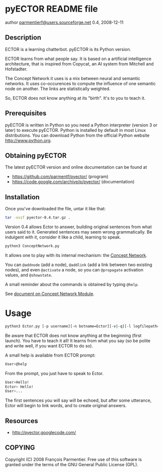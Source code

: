 # pyECTOR README file

author parmentierf@users.sourceforge.net
0.4, 2008-12-11

## Description

ECTOR is a learning chatterbot. pyECTOR is its Python version.

ECTOR learns from what people say. It is based on a artificial
intelligence architecture, that is inspired from Copycat, an AI
system from Mitchell and Hofstadter.

The Concept Network it uses is a mix between neural and semantic
networks. It uses co-occurences to compute the influence of one
semantic node on another. The links are statistically weighted.

So, ECTOR does not know anything at its "birth".
It's to you to teach it.

## Prerequisites

pyECTOR is written in Python so you need a Python interpreter
(version 3 or later) to execute pyECTOR. Python is installed by
default in most Linux distributions.  You can download Python from
the official Python website http://www.python.org.

## Obtaining pyECTOR

The latest pyECTOR version and online documentation can be found at
- https://github.com/parmentf/pyector/ (program)
- https://code.google.com/archive/p/pyector/ (documentation)

## Installation

Once you've downloaded the file, untar it like that:

```bash
tar -xvzf pyector-0.4.tar.gz .
```

Version 0.4 allows Ector to answer, building original sentences
from what users said to it. Generated sentences may seem wrong
grammatically. Be indulgent with it, consider it like a child,
learning to speak.

```bash
python3 ConceptNetwork.py
```

It allows one to play with its internal mechanism: the
[Concept Network](https://code.google.com/archive/p/pyector/wikis/ConceptNetwork.wiki).

You can `@addnode` (add a node), `@addlink` (add a link between two
existing nodes), and even `@activate` a node, so you can
`@propagate` activation values, and `@showstate`.

A small reminder about the commands is obtained by typing `@help`.

See [document on Concept Network Module](./doc/html/ConceptNetworkModule.html).

# Usage

```bash
python3 Ector.py [-p username][-n botname=Ector][-v|-q][-l logfilepath=ector.log][-s|-g][-h]
```

Be aware that ECTOR does not know anything at the beginning (first launch).
You have to teach it all!
It learns from what you say (so be polite and write well, if you want ECTOR
to do so).

A small help is available from ECTOR prompt:

```bash
User>@help
```

From the prompt, you just have to speak to Ector.

```bash
User>Hello!
Ector> Hello!
User>...
```

The first sentences you will say will be echoed, but after some utterance,
Ector will begin to link words, and to create original answers.

## Resources

- http://pyector.googlecode.com/

## COPYING

Copyright (C) 2008 François Parmentier. Free use of this software
is granted under the terms of the GNU General Public License (GPL).
